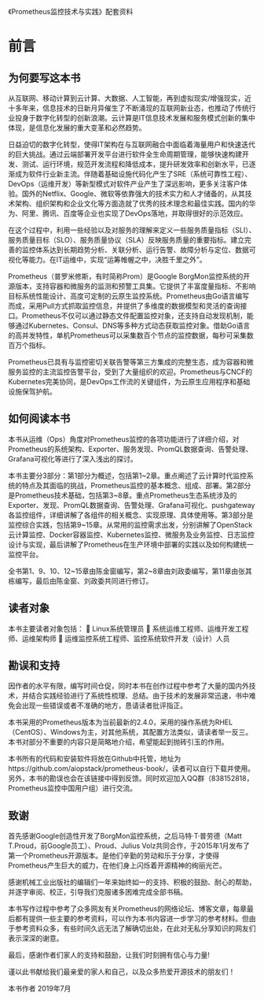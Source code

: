 《Prometheus监控技术与实践》配套资料


前言
==========

## 为何要写这本书

从互联网、移动计算到云计算、大数据、人工智能，再到虚拟现实/增强现实，近十多年来，信息技术的日新月异催生了不断涌现的互联网新业态，也推动了传统行业投身于数字化转型的创新浪潮。云计算是IT信息技术发展和服务模式创新的集中体现，是信息化发展的重大变革和必然趋势。

日益迫切的数字化转型，使得IT架构在与互联网融合中面临着海量用户和快速迭代的巨大挑战。通过云端部署开发平台进行软件全生命周期管理，能够快速构建开发、测试、运行环境，规范开发流程和降低成本，提升研发效率和创新水平，已逐渐成为软件行业新主流。伴随着基础设施代码化产生了SRE（系统可靠性工程）、DevOps（运维开发）等新型模式对软件产业产生了深远影响，更多关注客户体验。国外的Netflix、Google、微软等依靠强大的技术实力和人才储备的，从其技术架构、组织架构和企业文化等方面造就了优秀的技术理念和最佳实践。国内的华为、阿里、腾讯、百度等企业也实现了DevOps落地，并取得很好的示范效应。

在这个过程中，利用一些经验以及对服务的理解来定义一些服务质量指标（SLI）、服务质量目标（SLO）、服务质量协议（SLA）反映服务质量的重要指标。建立完善的监控体系达到长期趋势分析、关联分析、运行告警、故障分析与定位、数据可视化等能力。在IT运维中，实现“运筹帷幄之中，决胜千里之外”。

Prometheus（普罗米修斯，有时简称Prom）是Google BorgMon监控系统的开源版本，支持容器和微服务的监测和预警工具集。它提供了丰富度量指标、不影响目标系统性能设计、高度可定制的云原生监控系统。Prometheus由Go语言编写而成，采用Pull方式抓取监控信息，并提供了多维度的数据模型和灵活的查询接口。Prometheus不仅可以通过静态文件配置监控对象，还支持自动发现机制，能够通过Kubernetes、Consul、DNS等多种方式动态获取监控对象。借助Go语言的高并发特性，单机Prometheus可以采集数百个节点的监控数据，每秒可采集数百万个指标。

Prometheus已具有与监控密切关联告警等第三方集成的完整生态，成为容器和微服务监控的主流监控告警平台，受到了大量组织的欢迎。Prometheus与CNCF的Kubernetes完美协同，是DevOps工作流的关键组件，为云原生应用程序和基础设施保驾护航。

## 如何阅读本书

本书从运维（Ops）角度对Prometheus监控的各项功能进行了详细介绍，对Prometheus的系统架构、Exporter、服务发现、PromQL数据查询、告警处理、Grafana可视化等进行了深入浅出的探讨。

本书主要分3部分：第1部分为概述，包括第1\~2章。重点阐述了云计算时代监控系统的特点及其面临的挑战，Prometheus监控的基本概念、组成、部署。第2部分是Prometheus技术基础，包括第3\~8章。重点Prometheus生态系统涉及的Exporter、发现、PromQL数据查询、告警处理、Grafana可视化、pushgateway各监控组件，详细讲解了各组件的相关概念、实现原理、具体使用等。第3部分是监控综合实践，包括第9~15章。从常用的监控需求出发，分别讲解了OpenStack云计算监控、Docker容器监控、Kubernetes监控、微服务及业务监控、日志监控设计与实现，最后讲解了Prometheus在生产环境中部署的实践以及如何构建统一监控平台。

全书第1、9、10、12\~15章由陈金窗编写，第2~8章由刘政委编写，第11章由张其栋编写，最后由陈金窗、刘政委共同进行修订。

## 读者对象

本书主要读者对象包括：
	Linux系统管理员
	系统运维工程师、运维开发工程师、运维架构师
	运维监控系统工程师、监控系统软件开发（设计）人员

## 勘误和支持

因作者的水平有限，编写时间仓促，同时本书在创作过程中参考了大量的国内外技术，并结合实践经验进行了系统性梳理、总结。由于技术的发展非常迅速，书中难免会出现一些错误或者不准确的地方，恳请读者批评指正。

本书采用的Prometheus版本为当前最新的2.4.0，采用的操作系统为RHEL（CentOS）、Windows为主，对其他系统，其配置方法类似，请读者举一反三。本书对部分不重要的内容只是简略地介绍，希望能起到抛砖引玉的作用。

本书所有的代码和安装软件将放在Github中托管，地址为https://github.com/aiopstack/prometheus-book/，读者可以自行下载并使用。另外，本书的勘误也会在该链接中得到反馈。同时欢迎加入QQ群（838152818，Prometheus监控中国用户组）进行交流。

## 致谢

首先感谢Google创造性开发了BorgMon监控系统，之后马特·T·普劳德（Matt T.Proud，前Google员工）、Proud、Julius Volz共同合作，于2015年1月发布了第一个Prometheus开源版本。是他们辛勤的劳动和乐于分享，才使得Prometheus产生巨大的威力，在他们身上闪烁着开源精神的绚丽光芒。

感谢机械工业出版社的编辑们一年来始终如一的支持、积极的鼓励、耐心的帮助，并逐字审阅、校正，引导我们克服诸多困难完成全部书稿。

本书写作过程中参考了众多网友有关Prometheus的网络论坛、博客文章，每章最后都有提供一些主要的参考资料，可以作为本书内容进一步学习的参考材料。但由于参考资料众多，有些时间久远无法了解确切出处，在此对无私分享知识的网友们表示深深的谢意。

最后，感谢作者们家人的支持和鼓励，让我们时刻拥有信心与力量!

谨以此书献给我们最亲爱的家人和自己，以及众多热爱开源技术的朋友们！


本书作者
2019年7月
